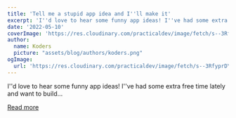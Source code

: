 ```yaml
---
title: 'Tell me a stupid app idea and I''ll make it'
excerpt: 'I''d love to hear some funny app ideas! I''ve had some extra free time lately and want to build...'
date: '2022-05-10'
coverImage: 'https://res.cloudinary.com/practicaldev/image/fetch/s--3RfyprDY--/c_imagga_scale,f_auto,fl_progressive,h_420,q_auto,w_1000/https://dev-to-uploads.s3.amazonaws.com/uploads/articles/cyfkztpb2s97tmru8g28.png'
author:
  name: Koders
  picture: "assets/blog/authors/koders.png"
ogImage:
  url: 'https://res.cloudinary.com/practicaldev/image/fetch/s--3RfyprDY--/c_imagga_scale,f_auto,fl_progressive,h_420,q_auto,w_1000/https://dev-to-uploads.s3.amazonaws.com/uploads/articles/cyfkztpb2s97tmru8g28.png'
---
```


I''d love to hear some funny app ideas! I''ve had some extra free time lately and want to build...

[Read more](https://dev.to/virejdasani/tell-me-a-stupid-app-idea-and-ill-make-it-1a9f)
